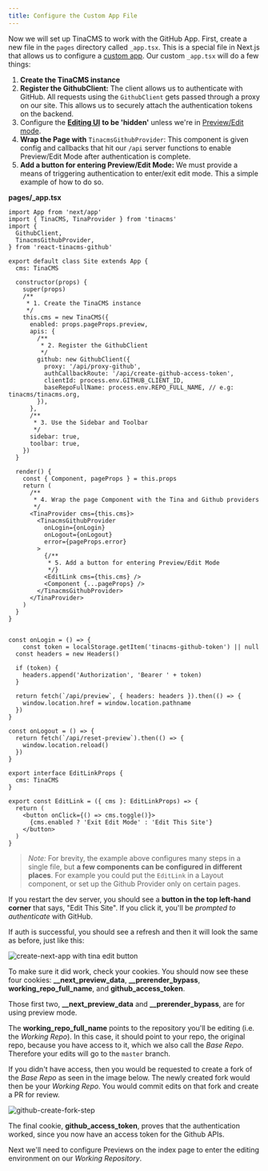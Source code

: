 ```yaml
---
title: Configure the Custom App File
---
```


Now we will set up TinaCMS to work with the GitHub App. First, create a new file in the `pages` directory called `_app.tsx`. This is a special file in Next.js that allows us to configure a [custom app](https://nextjs.org/docs/advanced-features/custom-app). Our custom `_app.tsx` will do a few things:

1. **Create the TinaCMS instance**
2. **Register the GithubClient:** The client allows us to authenticate with GitHub. All requests using the `GithubClient` gets passed through a proxy on our site. This allows us to securely attach the authentication tokens on the backend.
3. Configure the [**Editing UI**](/docs/cms/ui) **to be 'hidden'** unless we're in [Preview/Edit mode](https://nextjs.org/docs/advanced-features/preview-mode).
4. **Wrap the Page with** `TinacmsGithubProvider`: This component is given config and callbacks that hit our `/api` server functions to enable Preview/Edit Mode after authentication is complete.
5. **Add a button for entering Preview/Edit Mode:** We must provide a means of triggering authentication to enter/exit edit mode. This a simple example of how to do so.

**pages/\_app.tsx**

```tsx
import App from 'next/app'
import { TinaCMS, TinaProvider } from 'tinacms'
import {
  GithubClient,
  TinacmsGithubProvider,
} from 'react-tinacms-github'

export default class Site extends App {
  cms: TinaCMS

  constructor(props) {
    super(props)
    /**
     * 1. Create the TinaCMS instance
     */
    this.cms = new TinaCMS({
      enabled: props.pageProps.preview,
      apis: {
        /**
         * 2. Register the GithubClient
         */
        github: new GithubClient({
          proxy: '/api/proxy-github',
          authCallbackRoute: '/api/create-github-access-token',
          clientId: process.env.GITHUB_CLIENT_ID,
          baseRepoFullName: process.env.REPO_FULL_NAME, // e.g: tinacms/tinacms.org,
        }),
      },
      /**
       * 3. Use the Sidebar and Toolbar
       */
      sidebar: true,
      toolbar: true,
    })
  }

  render() {
    const { Component, pageProps } = this.props
    return (
      /**
       * 4. Wrap the page Component with the Tina and Github providers
       */
      <TinaProvider cms={this.cms}>
        <TinacmsGithubProvider
          onLogin={onLogin}
          onLogout={onLogout}
          error={pageProps.error}
        >
          {/**
           * 5. Add a button for entering Preview/Edit Mode
           */}
          <EditLink cms={this.cms} />
          <Component {...pageProps} />
        </TinacmsGithubProvider>
      </TinaProvider>
    )
  }
}


const onLogin = () => {
	const token = localStorage.getItem('tinacms-github-token') || null
  const headers = new Headers()

  if (token) {
    headers.append('Authorization', 'Bearer ' + token)
  }

  return fetch(`/api/preview`, { headers: headers }).then(() => {
    window.location.href = window.location.pathname
  })
}

const onLogout = () => {
  return fetch(`/api/reset-preview`).then(() => {
    window.location.reload()
  })
}

export interface EditLinkProps {
  cms: TinaCMS
}

export const EditLink = ({ cms }: EditLinkProps) => {
  return (
    <button onClick={() => cms.toggle()}>
      {cms.enabled ? 'Exit Edit Mode' : 'Edit This Site'}
    </button>
  )
}
```

> _Note:_ For brevity, the example above configures many steps in a single file, but **a few components can be configured in different places**. For example you could put the `EditLink` in a Layout component, or set up the Github Provider only on certain pages.

If you restart the dev server, you should see a **button in the top left-hand corner** that says, "Edit This Site". If you click it, you'll be _prompted to authenticate_ with GitHub.

If auth is successful, you should see a refresh and then it will look the same as before, just like this:

![create-next-app with tina edit button](/img/github-open-auth-cna/edit-this-site.png)

To make sure it did work, check your cookies. You should now see these four cookies: **\_\_next_preview_data**, **\_\_prerender_bypass**, **working_repo_full_name**, and **github_access_token**.

Those first two, **\_\_next_preview_data** and **\_\_prerender_bypass**, are for using preview mode.

The **working_repo_full_name** points to the repository you'll be editing (i.e. the _Working Repo_). In this case, it should point to your repo, the original repo, because you have access to it, which we also call the _Base Repo_. Therefore your edits will go to the `master` branch.

If you didn't have access, then you would be requested to create a fork of the _Base Repo_ as seen in the image below. The newly created fork would then be your _Working Repo_. You would commit edits on that fork and create a PR for review.

![github-create-fork-step](/img/github-open-auth-cna/create-fork-step.png)

The final cookie, **github_access_token**, proves that the authentication worked, since you now have an access token for the Github APIs.

Next we'll need to configure Previews on the index page to enter the editing environment on our _Working Repository_.
